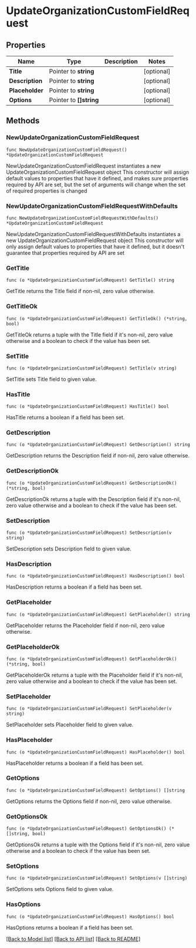 # UpdateOrganizationCustomFieldRequest

## Properties

Name | Type | Description | Notes
------------ | ------------- | ------------- | -------------
**Title** | Pointer to **string** |  | [optional] 
**Description** | Pointer to **string** |  | [optional] 
**Placeholder** | Pointer to **string** |  | [optional] 
**Options** | Pointer to **[]string** |  | [optional] 

## Methods

### NewUpdateOrganizationCustomFieldRequest

`func NewUpdateOrganizationCustomFieldRequest() *UpdateOrganizationCustomFieldRequest`

NewUpdateOrganizationCustomFieldRequest instantiates a new UpdateOrganizationCustomFieldRequest object
This constructor will assign default values to properties that have it defined,
and makes sure properties required by API are set, but the set of arguments
will change when the set of required properties is changed

### NewUpdateOrganizationCustomFieldRequestWithDefaults

`func NewUpdateOrganizationCustomFieldRequestWithDefaults() *UpdateOrganizationCustomFieldRequest`

NewUpdateOrganizationCustomFieldRequestWithDefaults instantiates a new UpdateOrganizationCustomFieldRequest object
This constructor will only assign default values to properties that have it defined,
but it doesn't guarantee that properties required by API are set

### GetTitle

`func (o *UpdateOrganizationCustomFieldRequest) GetTitle() string`

GetTitle returns the Title field if non-nil, zero value otherwise.

### GetTitleOk

`func (o *UpdateOrganizationCustomFieldRequest) GetTitleOk() (*string, bool)`

GetTitleOk returns a tuple with the Title field if it's non-nil, zero value otherwise
and a boolean to check if the value has been set.

### SetTitle

`func (o *UpdateOrganizationCustomFieldRequest) SetTitle(v string)`

SetTitle sets Title field to given value.

### HasTitle

`func (o *UpdateOrganizationCustomFieldRequest) HasTitle() bool`

HasTitle returns a boolean if a field has been set.

### GetDescription

`func (o *UpdateOrganizationCustomFieldRequest) GetDescription() string`

GetDescription returns the Description field if non-nil, zero value otherwise.

### GetDescriptionOk

`func (o *UpdateOrganizationCustomFieldRequest) GetDescriptionOk() (*string, bool)`

GetDescriptionOk returns a tuple with the Description field if it's non-nil, zero value otherwise
and a boolean to check if the value has been set.

### SetDescription

`func (o *UpdateOrganizationCustomFieldRequest) SetDescription(v string)`

SetDescription sets Description field to given value.

### HasDescription

`func (o *UpdateOrganizationCustomFieldRequest) HasDescription() bool`

HasDescription returns a boolean if a field has been set.

### GetPlaceholder

`func (o *UpdateOrganizationCustomFieldRequest) GetPlaceholder() string`

GetPlaceholder returns the Placeholder field if non-nil, zero value otherwise.

### GetPlaceholderOk

`func (o *UpdateOrganizationCustomFieldRequest) GetPlaceholderOk() (*string, bool)`

GetPlaceholderOk returns a tuple with the Placeholder field if it's non-nil, zero value otherwise
and a boolean to check if the value has been set.

### SetPlaceholder

`func (o *UpdateOrganizationCustomFieldRequest) SetPlaceholder(v string)`

SetPlaceholder sets Placeholder field to given value.

### HasPlaceholder

`func (o *UpdateOrganizationCustomFieldRequest) HasPlaceholder() bool`

HasPlaceholder returns a boolean if a field has been set.

### GetOptions

`func (o *UpdateOrganizationCustomFieldRequest) GetOptions() []string`

GetOptions returns the Options field if non-nil, zero value otherwise.

### GetOptionsOk

`func (o *UpdateOrganizationCustomFieldRequest) GetOptionsOk() (*[]string, bool)`

GetOptionsOk returns a tuple with the Options field if it's non-nil, zero value otherwise
and a boolean to check if the value has been set.

### SetOptions

`func (o *UpdateOrganizationCustomFieldRequest) SetOptions(v []string)`

SetOptions sets Options field to given value.

### HasOptions

`func (o *UpdateOrganizationCustomFieldRequest) HasOptions() bool`

HasOptions returns a boolean if a field has been set.


[[Back to Model list]](../README.md#documentation-for-models) [[Back to API list]](../README.md#documentation-for-api-endpoints) [[Back to README]](../README.md)


